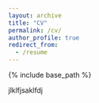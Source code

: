 ```yaml
---
layout: archive
title: "CV"
permalink: /cv/
author_profile: true
redirect_from:
  - /resume
---
```


{% include base_path %}

jlklfjsaklfdj
